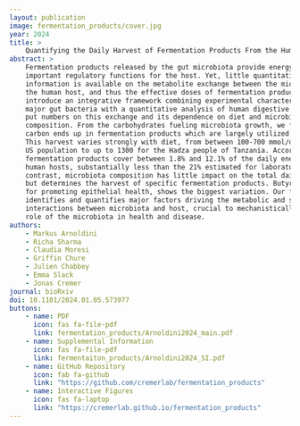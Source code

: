 ```yaml
---
layout: publication
image: fermentation_products/cover.jpg
year: 2024
title: >
    Quantifying the Daily Harvest of Fermentation Products From the Human Gut Microbiota
abstract: >
    Fermentation products released by the gut microbiota provide energy and
    important regulatory functions for the host. Yet, little quantitative
    information is available on the metabolite exchange between the microbiota and
    the human host, and thus the effective doses of fermentation products. Here, we
    introduce an integrative framework combining experimental characterization of
    major gut bacteria with a quantitative analysis of human digestive physiology to
    put numbers on this exchange and its dependence on diet and microbiota
    composition. From the carbohydrates fueling microbiota growth, we find most
    carbon ends up in fermentation products which are largely utilized by the host.
    This harvest varies strongly with diet, from between 100-700 mmol/day within the
    US population to up to 1300 for the Hadza people of Tanzania. Accordingly,
    fermentation products cover between 1.8% and 12.1% of the daily energy demand of
    human hosts, substantially less than the 21% estimated for laboratory mice. In
    contrast, microbiota composition has little impact on the total daily harvest
    but determines the harvest of specific fermentation products. Butyrate, known
    for promoting epithelial health, shows the biggest variation. Our framework thus
    identifies and quantifies major factors driving the metabolic and signaling
    interactions between microbiota and host, crucial to mechanistically dissect the
    role of the microbiota in health and disease.
authors:
    - Markus Arnoldini
    - Richa Sharma
    - Claudia Moresi 
    - Griffin Chure
    - Julien Chabbey
    - Emma Slack
    - Jonas Cremer
journal: bioRxiv 
doi: 10.1101/2024.01.05.573977
buttons:
    - name: PDF
      icon: fas fa-file-pdf
      link: fermentation_products/Arnoldini2024_main.pdf
    - name: Supplemental Information
      icon: fas fa-file-pdf
      link: fermentaiton_products/Arnoldini2024_SI.pdf
    - name: GitHub Repository
      icon: fab fa-github
      link: "https://github.com/cremerlab/fermentation_products"
    - name: Interactive Figures 
      icon: fas fa-laptop
      link: "https://cremerlab.github.io/fermentation_products"
---
```

